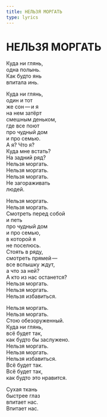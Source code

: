 ```yaml
---
title: НЕЛЬЗЯ МОРГАТЬ
type: lyrics
---
```


<h1>НЕЛЬЗЯ МОРГАТЬ</h1>

<section>

Куда ни&nbsp;глянь,\
одна полынь.\
Как будто янь\
впитала инь.

Куда ни&nbsp;глянь,\
один и&nbsp;тот\
же&nbsp;сон&thinsp;&mdash;&thinsp;и&nbsp;я\
на&nbsp;нем затёрт\
смешным деньком,\
где все поют\
про чудный дом\
и&nbsp;про семью.\
А&nbsp;я? Что я?\
Куда мне встать?\
На&nbsp;задний ряд?\
Нельзя моргать.\
Нельзя моргать.\
Нельзя моргать.\
Не&nbsp;загораживать\
людей.

Нельзя моргать.\
Нельзя моргать.\
Смотреть перед собой\
и&nbsp;петь\
про чудный дом\
и&nbsp;про семью,\
в&nbsp;которой я\
не&nbsp;поселюсь.\
Стоять в&nbsp;ряду,\
смотреть прямей&thinsp;&mdash;&thinsp;\
все вспышку ждут,\
а&nbsp;что за&nbsp;ней?\
А&nbsp;кто из&nbsp;нас останется?\
Нельзя моргать.\
Нельзя моргать.\
Нельзя избавиться.

Нельзя моргать.\
Нельзя моргать.\
Стою обезоруженный.\
Куда ни&nbsp;глянь,\
всё будет так,\
как будто&nbsp;бы заслужено.\
Нельзя моргать.\
Нельзя моргать.\
Нельзя избавиться.\
Всё будет так.\
Всё будет так,\
как будто это нравится.

Сухая ткань\
быстрее глаз\
впитает нас.\
Впитает нас.

</section>
